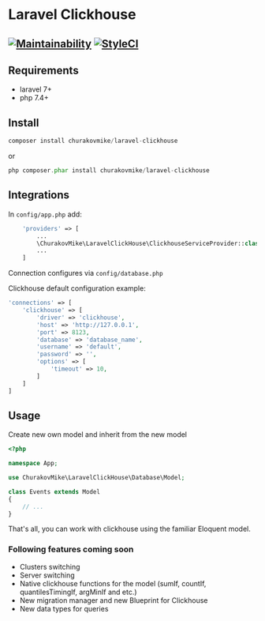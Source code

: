 Laravel Clickhouse 
========================================
[![Maintainability](https://api.codeclimate.com/v1/badges/ec71cf6deea85aed1e6c/maintainability)](https://codeclimate.com/github/Churakovmike/laravel-clickhouse/maintainability)
[![StyleCI](https://github.styleci.io/repos/393719684/shield?style=flat&branch=main)](https://github.styleci.io/repos/393719684/shield?style=flat&branch=main)
----------------------------------------------------------------------------------------------------------------------
Requirements
------------
+ laravel 7+
+ php 7.4+

Install
------------
```php 
composer install churakovmike/laravel-clickhouse
```
or
```php
php composer.phar install churakovmike/laravel-clickhouse
```

Integrations
------------
In `config/app.php` add:
```php
    'providers' => [
        ...
        \ChurakovMike\LaravelClickHouse\ClickhouseServiceProvider::class,
        ...
    ]
```

Connection configures via `config/database.php`

Clickhouse default configuration example:
```php
'connections' => [
    'clickhouse' => [
        'driver' => 'clickhouse',
        'host' => 'http://127.0.0.1',
        'port' => 8123,
        'database' => 'database_name',
        'username' => 'default',
        'password' => '',
        'options' => [
            'timeout' => 10,
        ]
    ]
]
```
Usage
------------
Create new own model and inherit from the new model

```php
<?php

namespace App;

use ChurakovMike\LaravelClickHouse\Database\Model;

class Events extends Model
{
    // ...
}
```
That's all, you can work with clickhouse using the familiar Eloquent model.

### Following features coming soon

- Clusters switching
- Server switching
- Native clickhouse functions for the model (sumIf, countIf, quantilesTimingIf, argMinIf and etc.)
- New migration manager and new Blueprint for Clickhouse
- New data types for queries
